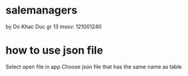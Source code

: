 # salemanagers
by Do Khac Duc
gr 13 
mssv: 121001240

# how to use json file
Select open file in app
Choose json file that has the same name as table

